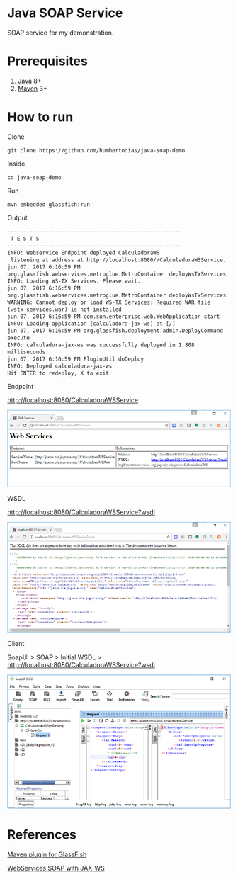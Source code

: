 # Java SOAP Service

SOAP service for my demonstration.


# Prerequisites

1. [Java](http://www.oracle.com/technetwork/java/javase/downloads/jdk8-downloads-2133151.html) 8+
2. [Maven](https://maven.apache.org) 3+


# How to run

Clone

```
git clone https://github.com/humbertodias/java-soap-demo
```

Inside

```
cd java-soap-demo
```

Run

```
mvn embedded-glassfish:run
```


Output

```
-------------------------------------------------------
 T E S T S
-------------------------------------------------------
INFO: Webservice Endpoint deployed CalculadoraWS
 listening at address at http://localhost:8080//CalculadoraWSService.
jun 07, 2017 6:16:59 PM org.glassfish.webservices.metroglue.MetroContainer deployWsTxServices
INFO: Loading WS-TX Services. Please wait.
jun 07, 2017 6:16:59 PM org.glassfish.webservices.metroglue.MetroContainer deployWsTxServices
WARNING: Cannot deploy or load WS-TX Services: Required WAR file (wstx-services.war) is not installed
jun 07, 2017 6:16:59 PM com.sun.enterprise.web.WebApplication start
INFO: Loading application [calculadora-jax-ws] at [/]
jun 07, 2017 6:16:59 PM org.glassfish.deployment.admin.DeployCommand execute
INFO: calculadora-jax-ws was successfully deployed in 1.808 milliseconds.
jun 07, 2017 6:16:59 PM PluginUtil doDeploy
INFO: Deployed calculadora-jax-ws
Hit ENTER to redeploy, X to exit
```


Endpoint

[http://localhost:8080/CalculadoraWSService](http://localhost:8080/CalculadoraWSService)

![](doc/endpoint.png)

WSDL

[http://localhost:8080/CalculadoraWSService?wsdl](http://localhost:8080/CalculadoraWSService?wsdl)

![](doc/wsdl.png)

Client

SoapUI > SOAP > Initial WSDL > [http://localhost:8080/CalculadoraWSService?wsdl](http://localhost:8080/CalculadoraWSService?wsdl)

![](doc/soapui.png)




# References

[Maven plugin for GlassFish](https://jinahya.wordpress.com/2015/04/23/using-maven-embedded-glassfish-plugin-4-x/)

[WebServices SOAP with JAX-WS](http://aprendendo-javaee.blogspot.com.es/2014/01/introducao-web-services-soap-com-jax-ws.html)

